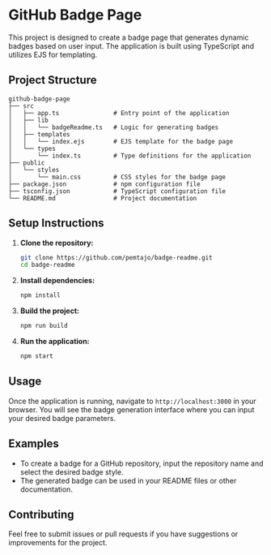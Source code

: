 # GitHub Badge Page

This project is designed to create a badge page that generates dynamic badges based on user input. The application is built using TypeScript and utilizes EJS for templating.

## Project Structure

```
github-badge-page
├── src
│   ├── app.ts               # Entry point of the application
│   ├── lib
│   │   └── badgeReadme.ts   # Logic for generating badges
│   ├── templates
│   │   └── index.ejs        # EJS template for the badge page
│   └── types
│       └── index.ts         # Type definitions for the application
├── public
│   └── styles
│       └── main.css         # CSS styles for the badge page
├── package.json             # npm configuration file
├── tsconfig.json            # TypeScript configuration file
└── README.md                # Project documentation
```

## Setup Instructions

1. **Clone the repository:**
   ```bash
   git clone https://github.com/pemtajo/badge-readme.git
   cd badge-readme
   ```

2. **Install dependencies:**
   ```bash
   npm install
   ```

3. **Build the project:**
   ```bash
   npm run build
   ```

4. **Run the application:**
   ```bash
   npm start
   ```

## Usage

Once the application is running, navigate to `http://localhost:3000` in your browser. You will see the badge generation interface where you can input your desired badge parameters.

## Examples

- To create a badge for a GitHub repository, input the repository name and select the desired badge style.
- The generated badge can be used in your README files or other documentation.

## Contributing

Feel free to submit issues or pull requests if you have suggestions or improvements for the project.